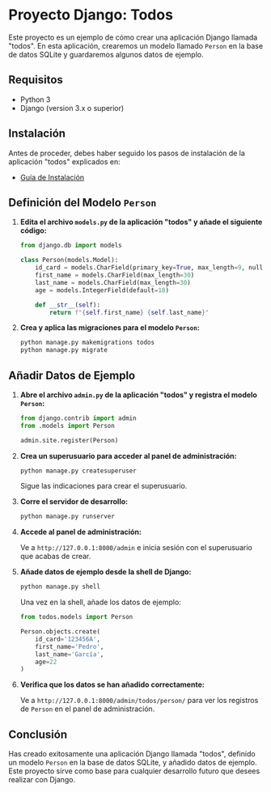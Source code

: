 # Proyecto Django: Todos

Este proyecto es un ejemplo de cómo crear una aplicación Django llamada "todos". En esta aplicación, crearemos un modelo llamado `Person` en la base de datos SQLite y guardaremos algunos datos de ejemplo.

## Requisitos

- Python 3
- Django (version 3.x o superior)

## Instalación

Antes de proceder, debes haber seguido los pasos de instalación de la aplicación "todos" explicados en:
- [Guía de Instalación](../README.md)

## Definición del Modelo `Person`

1. **Edita el archivo `models.py` de la aplicación "todos" y añade el siguiente código:**

    ```python
    from django.db import models

    class Person(models.Model):
        id_card = models.CharField(primary_key=True, max_length=9, null=False)
        first_name = models.CharField(max_length=30)
        last_name = models.CharField(max_length=30)
        age = models.IntegerField(default=18)

        def __str__(self):
            return f"{self.first_name} {self.last_name}"
    ```

2. **Crea y aplica las migraciones para el modelo `Person`:**

    ```bash
    python manage.py makemigrations todos
    python manage.py migrate
    ```

## Añadir Datos de Ejemplo

1. **Abre el archivo `admin.py` de la aplicación "todos" y registra el modelo `Person`:**

    ```python
    from django.contrib import admin
    from .models import Person

    admin.site.register(Person)
    ```

2. **Crea un superusuario para acceder al panel de administración:**

    ```bash
    python manage.py createsuperuser
    ```

    Sigue las indicaciones para crear el superusuario.

3. **Corre el servidor de desarrollo:**

    ```bash
    python manage.py runserver
    ```

4. **Accede al panel de administración:**

    Ve a `http://127.0.0.1:8000/admin` e inicia sesión con el superusuario que acabas de crear.

5. **Añade datos de ejemplo desde la shell de Django:**

    ```bash
    python manage.py shell
    ```

    Una vez en la shell, añade los datos de ejemplo:

    ```python
    from todos.models import Person

    Person.objects.create(
        id_card='123456A',
        first_name='Pedro',
        last_name='García',
        age=22
    )
    ```

6. **Verifica que los datos se han añadido correctamente:**

    Ve a `http://127.0.0.1:8000/admin/todos/person/` para ver los registros de `Person` en el panel de administración.

## Conclusión

Has creado exitosamente una aplicación Django llamada "todos", definido un modelo `Person` en la base de datos SQLite, y añadido datos de ejemplo. Este proyecto sirve como base para cualquier desarrollo futuro que desees realizar con Django.

